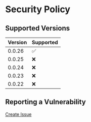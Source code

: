 # Security Policy

## Supported Versions

| Version | Supported          |
| ------- | ------------------ |
| 0.0.26  | :white_check_mark: |
| 0.0.25  | :x:                |
| 0.0.24  | :x:                |
| 0.0.23  | :x:                |
| 0.0.22  | :x:                |

## Reporting a Vulnerability

[Create Issue](https://github.com/gregoranders/ts-playground/issues/new?labels=bug&template=bug_report.md&title=Security+Issue)
